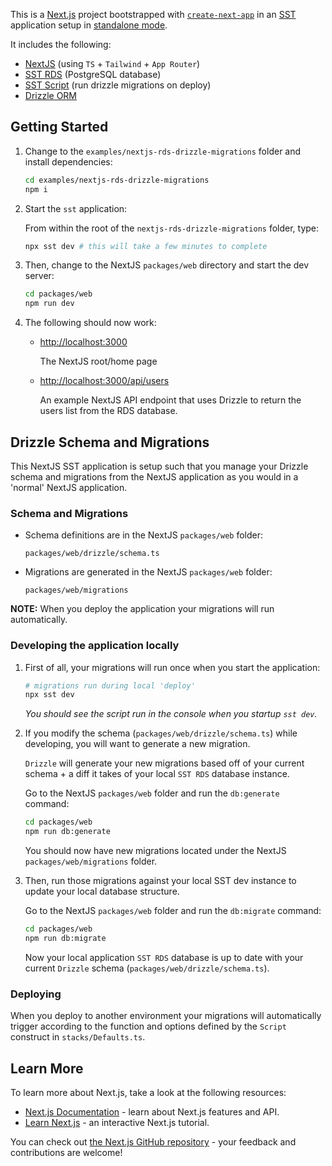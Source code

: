 This is a [Next.js](https://nextjs.org/) project bootstrapped with [`create-next-app`](https://github.com/vercel/next.js/tree/canary/packages/create-next-app) in an [SST](https://sst.dev/) application setup in [standalone mode](https://docs.sst.dev/start/standalone).

It includes the following:

- [NextJS](https://nextjs.org) (using `TS` + `Tailwind` + `App Router`)
- [SST RDS](https://docs.sst.dev/constructs/RDS) (PostgreSQL database)
- [SST Script](https://docs.sst.dev/constructs/Script) (run drizzle migrations on deploy)
- [Drizzle ORM](https://orm.drizzle.team/)

## Getting Started

1. Change to the `examples/nextjs-rds-drizzle-migrations` folder and install dependencies:

   ```bash
   cd examples/nextjs-rds-drizzle-migrations
   npm i
   ```

1. Start the `sst` application:

   From within the root of the `nextjs-rds-drizzle-migrations` folder, type:

   ```bash
   npx sst dev # this will take a few minutes to complete
   ```

1. Then, change to the NextJS `packages/web` directory and start the dev server:

   ```bash
   cd packages/web
   npm run dev
   ```

1. The following should now work:

   - [http://localhost:3000](http://localhost:3000)

     The NextJS root/home page

   - [http://localhost:3000/api/users](http://localhost:3000/api/users)

     An example NextJS API endpoint that uses Drizzle to return the users list from the RDS database.

## Drizzle Schema and Migrations

This NextJS SST application is setup such that you manage your Drizzle schema and migrations from the NextJS application as you would in a 'normal' NextJS application.

### **Schema and Migrations**

- Schema definitions are in the NextJS `packages/web` folder:

  `packages/web/drizzle/schema.ts`

- Migrations are generated in the NextJS `packages/web` folder:

  `packages/web/migrations`

**NOTE:** When you deploy the application your migrations will run automatically.

### Developing the application locally

1. First of all, your migrations will run once when you start the application:

   ```bash
   # migrations run during local 'deploy'
   npx sst dev
   ```

   _You should see the script run in the console when you startup `sst dev`._

1. If you modify the schema (`packages/web/drizzle/schema.ts`) while developing, you will want to generate a new migration.

   `Drizzle` will generate your new migrations based off of your current schema + a diff it takes of your local `SST RDS` database instance.

   Go to the NextJS `packages/web` folder and run the `db:generate` command:

   ```bash
   cd packages/web
   npm run db:generate
   ```

   You should now have new migrations located under the NextJS `packages/web/migrations` folder.

1. Then, run those migrations against your local SST dev instance to update your local database structure.

   Go to the NextJS `packages/web` folder and run the `db:migrate` command:

   ```bash
   cd packages/web
   npm run db:migrate
   ```

   Now your local application `SST RDS` database is up to date with your current `Drizzle` schema (`packages/web/drizzle/schema.ts`).

### Deploying

When you deploy to another environment your migrations will automatically trigger according to the function and options defined by the `Script` construct in `stacks/Defaults.ts`.

## Learn More

To learn more about Next.js, take a look at the following resources:

- [Next.js Documentation](https://nextjs.org/docs) - learn about Next.js features and API.
- [Learn Next.js](https://nextjs.org/learn) - an interactive Next.js tutorial.

You can check out [the Next.js GitHub repository](https://github.com/vercel/next.js/) - your feedback and contributions are welcome!
